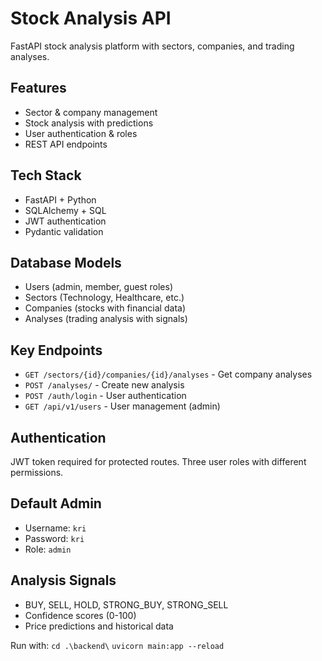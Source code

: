 # Stock Analysis API

FastAPI stock analysis platform with sectors, companies, and trading analyses.

## Features
- Sector & company management
- Stock analysis with predictions  
- User authentication & roles
- REST API endpoints

## Tech Stack
- FastAPI + Python
- SQLAlchemy + SQL
- JWT authentication
- Pydantic validation

## Database Models
- Users (admin, member, guest roles)
- Sectors (Technology, Healthcare, etc.)
- Companies (stocks with financial data)
- Analyses (trading analysis with signals)

## Key Endpoints
- `GET /sectors/{id}/companies/{id}/analyses` - Get company analyses
- `POST /analyses/` - Create new analysis
- `POST /auth/login` - User authentication
- `GET /api/v1/users` - User management (admin)

## Authentication
JWT token required for protected routes. Three user roles with different permissions.

## Default Admin
- Username: `kri`
- Password: `kri`
- Role: `admin`

## Analysis Signals
- BUY, SELL, HOLD, STRONG_BUY, STRONG_SELL
- Confidence scores (0-100)
- Price predictions and historical data

Run with:
`cd .\backend\`
`uvicorn main:app --reload`